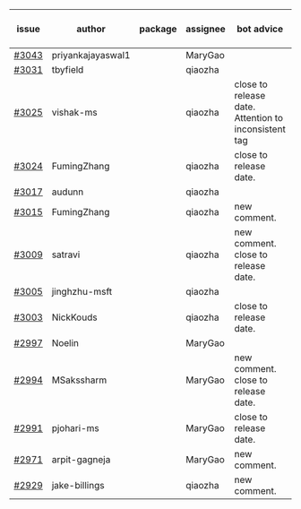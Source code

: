 | issue | author | package | assignee | bot advice | created date of issue | target release date | date from target |
| ------ | ------ | ------ | ------ | ------ | ------ | ------ | :-----: |
| [#3043](https://github.com/Azure/sdk-release-request/issues/3043) | priyankajayaswal1 |  | MaryGao |  | 07-26 | 08-02 |  |
| [#3031](https://github.com/Azure/sdk-release-request/issues/3031) | tbyfield |  | qiaozha |  | 07-21 | 08-03 |  |
| [#3025](https://github.com/Azure/sdk-release-request/issues/3025) | vishak-ms |  | qiaozha | close to release date.  Attention to inconsistent tag | 07-21 | 07-25 | -1 |
| [#3024](https://github.com/Azure/sdk-release-request/issues/3024) | FumingZhang |  | qiaozha | close to release date.  | 07-21 | 07-25 | -1 |
| [#3017](https://github.com/Azure/sdk-release-request/issues/3017) | audunn |  | qiaozha |  | 07-20 | 07-22 |  |
| [#3015](https://github.com/Azure/sdk-release-request/issues/3015) | FumingZhang |  | qiaozha | new comment. | 07-20 | 07-22 |  |
| [#3009](https://github.com/Azure/sdk-release-request/issues/3009) | satravi |  | qiaozha | new comment. close to release date.  | 07-19 | 07-27 | 0 |
| [#3005](https://github.com/Azure/sdk-release-request/issues/3005) | jinghzhu-msft |  | qiaozha |  | 07-19 | 08-08 |  |
| [#3003](https://github.com/Azure/sdk-release-request/issues/3003) | NickKouds |  | qiaozha | close to release date.  | 07-18 | 07-25 | -1 |
| [#2997](https://github.com/Azure/sdk-release-request/issues/2997) | Noelin |  | MaryGao |  | 07-14 | 08-01 |  |
| [#2994](https://github.com/Azure/sdk-release-request/issues/2994) | MSakssharm |  | MaryGao | new comment. close to release date.  | 07-12 | 07-26 | 0 |
| [#2991](https://github.com/Azure/sdk-release-request/issues/2991) | pjohari-ms |  | MaryGao | close to release date.  | 07-12 | 07-25 | -1 |
| [#2971](https://github.com/Azure/sdk-release-request/issues/2971) | arpit-gagneja |  | MaryGao | new comment. | 07-04 | 09-30 |  |
| [#2929](https://github.com/Azure/sdk-release-request/issues/2929) | jake-billings |  | qiaozha | new comment. | 06-20 | 07-08 |  |
